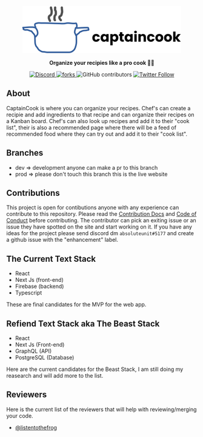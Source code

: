 <a href="https://youtu.be/dQw4w9WgXcQ"><p align="center">
<img src="https://raw.githubusercontent.com/listentothefrog/captaincook/8d24e0fe82013c52326b04d84a25960c92df646d/triumph/public/logo-web.svg"/>
</p></a>
<p align="center">
  <strong>Organize your recipies like a pro cook 👩‍🍳</strong>
</p>

<p align="center">
  <a href="https://discord.gg/jdhs4m822x">
   <img alt="Discord" src="https://img.shields.io/discord/829860162696642590" />
  </a>
  <a href="https://discord.gg/urkcfmFFv8">
    <img src="https://img.shields.io/github/forks/listentothefrog/captaincook" alt="forks" />
  </a>
  <img alt="GitHub contributors" src="https://img.shields.io/github/contributors/listentothefrog/captaincook">
  <a href="https://twitter.com/listentothefrog">
    <img alt="Twitter Follow" src="https://img.shields.io/twitter/follow/listentothefrog">
  </a>
</p>

## About 

CaptainCook is where you can organize your recipes. Chef's can create a recipie and add ingredients to that recipe and can organize their recipes on a Kanban board. Chef's can also look up recipes and add it to their "cook list", their is also a recommended page where there will be a feed of recommended food where they can try out and add it to their "cook list".

## Branches

* dev => development anyone can make a pr to this branch
* prod => please don't touch this branch this is the live website

## Contributions

This project is open for contibutions anyone with any experience can contribute to this repository. Please read the [Contribution Docs]() and [Code of Conduct]() before contributing. The contributor can pick an exiting issue or an issue they have spotted on the site and start working on it. If you have any ideas for the project please send discord dm `absoluteunit#5177` and create a github issue with the "enhancement" label. 

## The Current Text Stack

* React
* Next Js (front-end)
* Firebase (backend)
* Typescript

These are final candidates for the MVP for the web app. 

## Refiend Text Stack aka The Beast Stack


* React
* Next Js (Front-end)
* GraphQL (API)
* PostgreSQL (Database)

Here are the current candidates for the Beast Stack, I am still doing my reasearch and will add more to the list. 

## Reviewers

Here is the current list of the reviewers that will help with reviewing/merging your code. 


- [@listentothefrog](https://github.com/listentothefrog)
